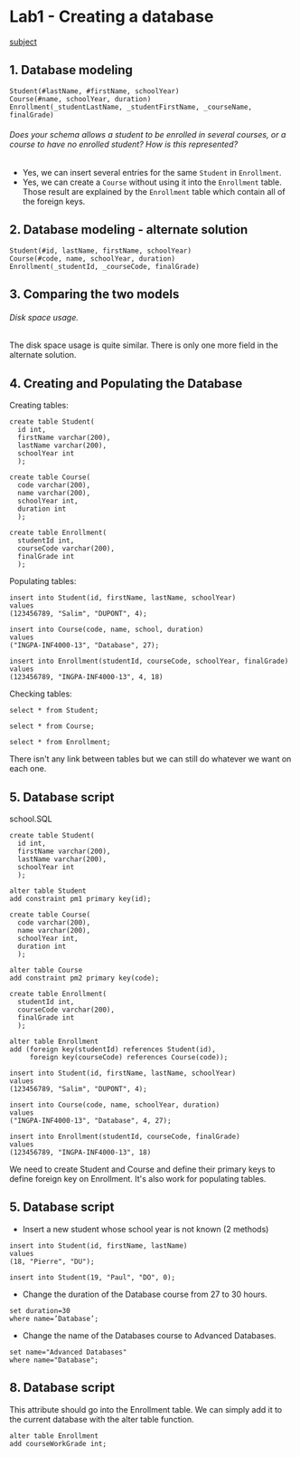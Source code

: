 # Lab1 - Creating a database

[subject](db-lab1-subject.pdf)

## 1. Database modeling
```
Student(#lastName, #firstName, schoolYear)
Course(#name, schoolYear, duration)
Enrollment(_studentLastName, _studentFirstName, _courseName, finalGrade)
```


###### Does your schema allows a student to be enrolled in several courses, or a course to have no enrolled student? How is this represented?
* Yes, we can insert several entries for the same `Student` in `Enrollment`.
* Yes, we can create a `Course` without using it into the `Enrollment` table.
Those result are explained by the `Enrollment` table which contain all of the foreign keys.


## 2. Database modeling - alternate solution
```
Student(#id, lastName, firstName, schoolYear)
Course(#code, name, schoolYear, duration)
Enrollment(_studentId, _courseCode, finalGrade)
```


## 3. Comparing the two models
###### Disk space usage.
The disk space usage is quite similar. There is only one more field in the alternate solution.


## 4. Creating and Populating the Database
Creating tables:
```
create table Student(
  id int,
  firstName varchar(200),
  lastName varchar(200),
  schoolYear int
  );

create table Course(
  code varchar(200),
  name varchar(200),
  schoolYear int,
  duration int
  );

create table Enrollment(
  studentId int,
  courseCode varchar(200),
  finalGrade int
  );
```

Populating tables:
```
insert into Student(id, firstName, lastName, schoolYear)
values
(123456789, "Salim", "DUPONT", 4);

insert into Course(code, name, school, duration)
values
("INGPA-INF4000-13", "Database", 27);

insert into Enrollment(studentId, courseCode, schoolYear, finalGrade)
values
(123456789, "INGPA-INF4000-13", 4, 18)
```

Checking tables:
```
select * from Student;

select * from Course;

select * from Enrollment;
```

There isn't any link between tables but we can still do whatever we want on each one.


## 5. Database script
school.SQL
```
create table Student(
  id int,
  firstName varchar(200),
  lastName varchar(200),
  schoolYear int
  );

alter table Student
add constraint pm1 primary key(id);

create table Course(
  code varchar(200),
  name varchar(200),
  schoolYear int,
  duration int
  );

alter table Course
add constraint pm2 primary key(code);

create table Enrollment(
  studentId int,
  courseCode varchar(200),
  finalGrade int
  );

alter table Enrollment
add (foreign key(studentId) references Student(id),
     foreign key(courseCode) references Course(code));

insert into Student(id, firstName, lastName, schoolYear)
values
(123456789, "Salim", "DUPONT", 4);

insert into Course(code, name, schoolYear, duration)
values
("INGPA-INF4000-13", "Database", 4, 27);

insert into Enrollment(studentId, courseCode, finalGrade)
values
(123456789, "INGPA-INF4000-13", 18)
```
We need to create Student and Course and define their primary keys to define foreign key on Enrollment. It's also work for populating tables.


## 5. Database script
* Insert a new student whose school year is not known (2 methods)
```
insert into Student(id, firstName, lastName)
values
(18, "Pierre", "DU");

insert into Student(19, "Paul", "DO", 0);
```

* Change the duration of the Database course from 27 to 30 hours.
```
set duration=30
where name=’Database’;
```

* Change the name of the Databases course to Advanced Databases.
```
set name="Advanced Databases"
where name="Database";
```


## 8. Database script
This attribute should go into the Enrollment table. We can simply add it to the current database with the alter table function.
```
alter table Enrollment
add courseWorkGrade int;
```
